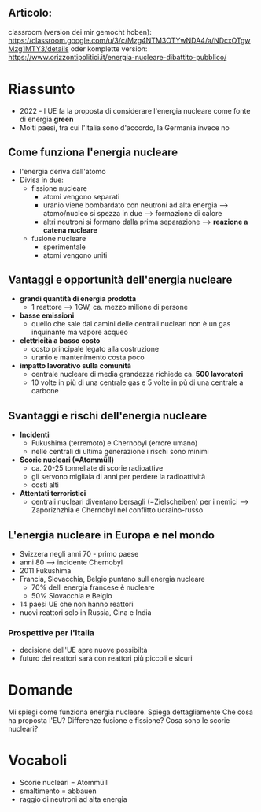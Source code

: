 ## Articolo:
classroom (version dei mir gemocht hoben): https://classroom.google.com/u/3/c/Mzg4NTM3OTYwNDA4/a/NDcxOTgwMzg1MTY3/details
oder komplette version:
https://www.orizzontipolitici.it/energia-nucleare-dibattito-pubblico/

# Riassunto
- 2022 - l UE fa la proposta di considerare l'energia nucleare come fonte di energia __green__
- Molti paesi, tra cui l'Italia sono d'accordo, la Germania invece no

## Come funziona l'energia nucleare
- l'energia deriva dall'atomo
- Divisa in due:
	- fissione nucleare
		- atomi vengono separati
		- uranio viene bombardato con neutroni ad alta energia
		 --> atomo/nucleo si spezza in due
			 --> formazione di calore
		- altri neutroni si formano dalla prima separazione --> __reazione a catena nucleare__
	- fusione nucleare
		- sperimentale
		- atomi vengono uniti

## Vantaggi e opportunità dell'energia nucleare
- __grandi quantità di energia prodotta__
	- 1 reattore --> 1GW, ca. mezzo milione di persone
- __basse emissioni__
	- quello che sale dai camini delle centrali nucleari non è un gas inquinante ma vapore acqueo
- __elettricità a basso costo__
	- costo principale legato alla costruzione
	- uranio e mantenimento costa poco
- __impatto lavorativo sulla comunità__
	- centrale nucleare di media grandezza richiede ca. __500 lavoratori__
	- 10 volte in più di una centrale gas e 5 volte in pù di una centrale a carbone

## Svantaggi e rischi dell'energia nucleare
- __Incidenti__
	- Fukushima (terremoto) e Chernobyl (errore umano)
	- nelle centrali di ultima generazione i rischi sono minimi
- __Scorie nucleari (=Atommüll)__
	- ca. 20-25 tonnellate di scorie radioattive
	- gli servono migliaia di anni per perdere la radioattività
	- costi alti
- __Attentati terroristici__
	- centrali nucleari diventano bersagli (=Zielscheiben) per i nemici --> Zaporizhzhia e Chernobyl nel conflitto ucraino-russo

## L'energia nucleare in Europa e nel mondo
- Svizzera negli anni 70 - primo paese
- anni 80 --> incidente Chernobyl
- 2011 Fukushima
- Francia, Slovacchia, Belgio puntano sull energia nucleare
	- 70% delll energia francese è nucleare
	- 50% Slovacchia e Belgio
- 14 paesi UE che non hanno reattori
- nuovi reattori solo in Russia, Cina e India

### Prospettive per l'Italia
- decisione dell'UE apre nuove possibiltà
- futuro dei reattori sarà con reattori più piccoli e sicuri
# Domande
Mi spiegi come funziona energia nucleare. Spiega dettagliamente
Che cosa ha proposta l'EU?
Differenze fusione e fissione?
Cosa sono le scorie nucleari?

# Vocaboli
- Scorie nucleari = Atommüll
- smaltimento = abbauen
- raggio di neutroni ad alta energia
